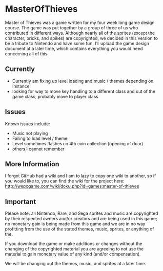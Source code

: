 MasterOfThieves
===============

Master of Thieves was a game written for my four week long game design course.  The game was put together by a group of
three of us who contributed in different ways.  Although nearly all of the sprites (except the character, bricks, and spikes)
are copyrighted, we decided in this version to be a tribute to Nintendo and have some fun.  I'll upload the game design
document at a later time, which contains everything you would need concerning all of this.

Currently
---------
* Currently am fixing up level loading and music / themes depending on instance.
* looking for way to move key handling to a different class and out of the game class; probably move to player class

Issues
------
Known issues include:
* Music not playing
* Failing to load level / theme
* Level sometimes flashes on 4th coin collection (opening of door)
* others I cannot remember
 
More Information
-----------------
I forgot GitHub had a wiki and I am to lazy to copy one wiki to another, so if you would like to, you can find the wiki
for the project here: http://wepcgame.com/wiki/doku.php?id=games:master-of-thieves


Important
----------
Please note: all Nintendo, Rare, and Sega sprites and music are copyrighted by their respected owners and/or creators
and are being used in this game; no monetary gain is being made from this game and we are in no way profitting from
the use of the stated themes, music, sprites, or anything of the.

If you download the game or make additions or changes without the changing of the copyrighted material you are agreeing
to not use the material to gain monetary value of any kind (and/or compensation).

We will be changing out the themes, music, and sprites at a later time.
